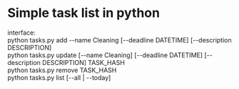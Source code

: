 # Simple task list in python
interface: \
python tasks.py add --name Cleaning [--deadline DATETIME] [--description DESCRIPTION]\
python tasks.py update [--name Cleaning] [--deadline DATETIME] [--description DESCRIPTION] TASK_HASH\
python tasks.py remove TASK_HASH\
python tasks.py list [--all | --today]
